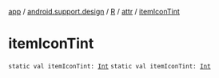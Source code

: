[app](../../../index.md) / [android.support.design](../../index.md) / [R](../index.md) / [attr](index.md) / [itemIconTint](./item-icon-tint.md)

# itemIconTint

`static val itemIconTint: `[`Int`](https://kotlinlang.org/api/latest/jvm/stdlib/kotlin/-int/index.html)
`static val itemIconTint: `[`Int`](https://kotlinlang.org/api/latest/jvm/stdlib/kotlin/-int/index.html)